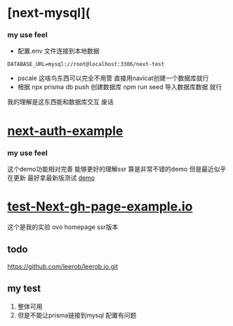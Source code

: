 # [next-mysql](
### my use feel
- 配置.env 文件连接到本地数据
```shell
DATABASE_URL=mysql://root@localhost:3306/next-test
```
- pscale 这啥鸟东西可以完全不用管 直接用navicat创建一个数据库就行
- 根据 npx prisma db push 创建数据库 npm run seed 导入数据库数据  就行

我的理解是这东西能和数据库交互 废话


# [next-auth-example](https://github.com/nextauthjs/next-auth-example)
### my use feel
这个demo功能相对完善 能够更好的理解ssr 算是非常不错的demo 但是最近似乎在更新  最好拿最新版测试  [demo](https://next-auth-example.vercel.app/api-example)

# [test-Next-gh-page-example.io](https://github.com/nd-yi/test-Next-gh-page-example.io)
这个是我的实验  ovo homepage ssr版本

## todo

https://github.com/leerob/leerob.io.git
## my test
1. 整体可用
2. 但是不能让prisma链接到mysql 配置有问题
